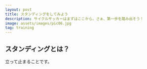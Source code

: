 ```yaml
---
layout: post
title: スタンディングをしてみよう
description: サイクルサッカーはまずはここから。さぁ、第一歩を踏み出そう！
image: assets/images/pic06.jpg
tag: training
---
```


## スタンディングとは？

立って止まることです。
